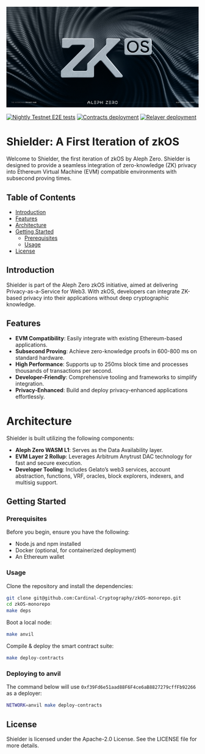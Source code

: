 [![LOGO][logo]][aleph-homepage]

[![Nightly Testnet E2E tests][nightly-tests-badge]][nightly-tests]
[![Contracts deployment][contracts-deployment-badge]][contracts-deployment]
[![Relayer deployment][relayer-deployment-badge]][relayer-deployment]

# Shielder: A First Iteration of zkOS

Welcome to Shielder, the first iteration of zkOS by Aleph Zero.
Shielder is designed to provide a seamless integration of zero-knowledge (ZK) privacy into Ethereum Virtual Machine (EVM) compatible environments with subsecond proving times.

## Table of Contents

- [Introduction](#introduction)
- [Features](#features)
- [Architecture](#architecture)
- [Getting Started](#getting-started)
  - [Prerequisites](#prerequisites)
  - [Usage](#usage)
- [License](#license)

## Introduction

Shielder is part of the Aleph Zero zkOS initiative, aimed at delivering Privacy-as-a-Service for Web3. With zkOS, developers can integrate ZK-based privacy into their applications without deep cryptographic knowledge.

## Features

- **EVM Compatibility**: Easily integrate with existing Ethereum-based applications.
- **Subsecond Proving**: Achieve zero-knowledge proofs in 600-800 ms on standard hardware.
- **High Performance**: Supports up to 250ms block time and processes thousands of transactions per second.
- **Developer-Friendly**: Comprehensive tooling and frameworks to simplify integration.
- **Privacy-Enhanced**: Build and deploy privacy-enhanced applications effortlessly.

# Architecture

Shielder is built utilizing the following components:

- **Aleph Zero WASM L1**: Serves as the Data Availability layer.
- **EVM Layer 2 Rollup**: Leverages Arbitrum Anytrust DAC technology for fast and secure execution.
- **Developer Tooling**: Includes Gelato’s web3 services, account abstraction, functions, VRF, oracles, block explorers, indexers, and multisig support.

## Getting Started

### Prerequisites

Before you begin, ensure you have the following:

- Node.js and npm installed
- Docker (optional, for containerized deployment)
- An Ethereum wallet

### Usage

Clone the repository and install the dependencies:

```bash
git clone git@github.com:Cardinal-Cryptography/zkOS-monorepo.git
cd zkOS-monorepo
make deps
```

Boot a local node:

```bash
make anvil
```

Compile & deploy the smart contract suite:

```bash
make deploy-contracts
```

### Deploying to anvil

The command below will use `0xf39Fd6e51aad88F6F4ce6aB8827279cffFb92266` as a deployer:

```bash
NETWORK=anvil make deploy-contracts
```

## License

Shielder is licensed under the Apache-2.0 License. See the LICENSE file for more details.

[aleph-homepage]: https://alephzero.org
[logo]: logo.png
[contracts-deployment]: https://github.com/Cardinal-Cryptography/zkOS-monorepo/actions/workflows/manual-deploy-contract.yml
[contracts-deployment-badge]: https://github.com/Cardinal-Cryptography/zkOS-monorepo/actions/workflows/manual-deploy-contract.yml/badge.svg
[relayer-deployment]: https://github.com/Cardinal-Cryptography/zkOS-monorepo/actions/workflows/testnet-stage-build-and-deploy-shielder-relayer.yml
[relayer-deployment-badge]: https://github.com/Cardinal-Cryptography/zkOS-monorepo/actions/workflows/testnet-stage-build-and-deploy-shielder-relayer.yml/badge.svg
[nightly-tests]: https://github.com/Cardinal-Cryptography/zkOS-monorepo/actions/workflows/testnet-nightly-e2e.yml
[nightly-tests-badge]: https://github.com/Cardinal-Cryptography/zkOS-monorepo/actions/workflows/testnet-nightly-e2e.yml/badge.svg
